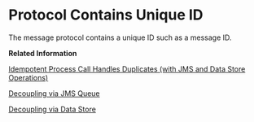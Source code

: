 <!-- loio99a34c3b28b6498586c178f3408779bd -->

# Protocol Contains Unique ID

The message protocol contains a unique ID such as a message ID.

**Related Information**  


[Idempotent Process Call Handles Duplicates \(with JMS and Data Store Operations\)](idempotent-process-call-handles-duplicates-with-jms-and-data-store-operations-727724f.md "")

[Decoupling via JMS Queue](decoupling-via-jms-queue-ecbde19.md "")

[Decoupling via Data Store](decoupling-via-data-store-d115669.md "")

